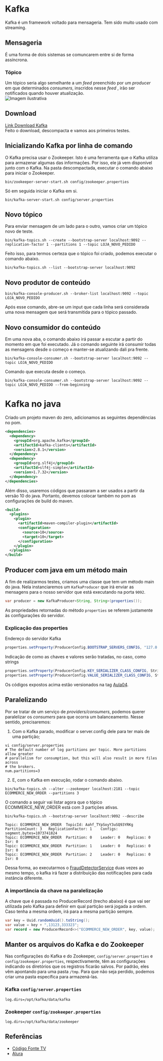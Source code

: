 # Kafka  
Kafka é um framework voltado para mensageria. Tem sido muito usado com streaming.  
## Mensageria  
É uma forma de dois sistemas se comuncarem entre si de forma assíncrona. 
### Tópico  
Um tópico seria algo semelhante a um *feed* preenchido por um *producer* em que determinados *consumers*, inscridos nesse *feed* , irão ser notificados quando houver atualização.  
![Imagem ilustrativa](https://www.cloudkarafka.com/img/blog/apache-kafka-partition.png)  
## Download  
[Link Download Kafka](https://kafka.apache.org/downloads)  
Feito o download, descompacta e vamos aos primeiros testes.  
## Inicializando Kafka por linha de comando  
O Kafka precisa usar o Zookeeper. Isto é uma ferramenta que o Kafka utiliza para armazenar algumas das informações. Por isso, ele já vem disponível junto com o Kafka. Na pasta descompactada, executar o comando abaixo para iniciar o Zookeeper.    
```  
bin/zookeeper-server-start.sh config/zookeeper.properties   
```  
Só em seguida iniciar o Kafka em si.  
```  
bin/kafka-server-start.sh config/server.properties  
```  
## Novo tópico  
Para enviar mensagem de um lado para o outro, vamos criar um tópico novo de teste.  
```  
bin/kafka-topics.sh --create --bootstrap-server localhost:9092 --replication-factor 1 --partitions 1 --topic LOJA_NOVO_PEDIDO  
```  
Feito isso, para termos certeza que o tópico foi criado, podemos executar o comando abaixo.  
```  
bin/kafka-topics.sh --list --bootstrap-server localhost:9092  
```  
## Novo produtor de conteúdo  
```  
bin/kafka-console-producer.sh --broker-list localhost:9092 --topic LOJA_NOVO_PEDIDO   
```  
Após esse comando, abre-se um input que cada linha será considerada uma nova mensagem que será transmitida para o tópico passado.  
## Novo consumidor do conteúdo  
Em uma nova aba, o comando abaixo irá passar a escutar a partir do momento em que foi executado. Já o comando seguinte irá consumir todas as mensagens desde o começo e manter-se atualizando dali pra frente.  
```  
bin/kafka-console-consumer.sh --bootstrap-server localhost:9092 --topic LOJA_NOVO_PEDIDO  
```  
Comando que executa desde o começo.  
```  
bin/kafka-console-consumer.sh --bootstrap-server localhost:9092 --topic LOJA_NOVO_PEDIDO --from-beginning  
```  
# Kafka no java  
Criado um projeto maven do zero, adicionamos as seguintes dependências no pom.  
```xml   
<dependencies>  
  <dependency>  
    <groupId>org.apache.kafka</groupId>  
    <artifactId>kafka-clients</artifactId>  
    <version>2.8.1</version>  
  </dependency>  
  <dependency>  
    <groupId>org.slf4j</groupId>  
    <artifactId>slf4j-simple</artifactId>  
    <version>1.7.32</version>  
  </dependency>  
</dependencies>  
``` 
Além disso, usaremos códigos que passaram a ser usados a partir da versão 10 do java. Portanto, devemos colocar também no pom as configurações de build do maven.  
```xml  
<build>
  <plugins>
    <plugin>
      <artifactId>maven-compiler-plugin</artifactId>
      <configuration>
        <source>10</source>
        <target>10</target>
      </configuration>
    </plugin>
  </plugins>
</build>
```   
## Producer com java em um método main  
A fim de realizarmos testes, criamos uma classe que tem um método main do java. Nela instanciaremos um ```KafkaProducer``` que irá enviar as mensagens para o nosso servidor que está executando na porta ```9092```.
```java  
var producer = new KafkaProducer<String, String>(properties());
``` 
As propriedades retornadas do método ```properties``` se referem justamente às configurações do servidor. 
### Explicação das properties  
Endereço do servidor Kafka  
```java  
properties.setProperty(ProducerConfig.BOOTSTRAP_SERVERS_CONFIG, "127.0.0.1:9092");  
```
Indicação de como as chaves e valores serão tratadas, no caso, como strings
```java  
properties.setProperty(ProducerConfig.KEY_SERIALIZER_CLASS_CONFIG, StringSerializer.class.getName());  
properties.setProperty(ProducerConfig.VALUE_SERIALIZER_CLASS_CONFIG, StringSerializer.class.getName());  
```  
Os códigos expostos acima estão versionados na tag [Aula04](https://github.com/thiagovf/kafka/releases/tag/Aula04).  

## Paralelizando  
Por se tratar de um serviço de *providers/consumers*, podemos querer paralelizar os *consumers* para que ocorra um balanceamento. Nesse sentido, precisaremos:  
1. Com o Kafka parado, modificar o server.config dele para ter mais de uma partição;  
```  
vi config/server.properties  
# The default number of log partitions per topic. More partitions allow greater
# parallelism for consumption, but this will also result in more files across
# the brokers.
num.partitions=3
```  
2. E, com o Kafka em execução, rodar o comando abaixo.  
```  
bin/kafka-topics.sh --alter --zookeeper localhost:2181 --topic ECOMMERCE_NEW_ORDER --partitions 3   
```  
O comando a seguir vai listar agora que o tópico ECOMMERCE_NEW_ORDER está com 3 partições ativas.   
``` 
bin/kafka-topics.sh --bootstrap-server localhost:9092 --describe 
```  
```  
Topic: ECOMMERCE_NEW_ORDER	TopicId: Aahf_TYpSoyY3uSQ93YRKg	PartitionCount: 3	ReplicationFactor: 1	Configs: segment.bytes=1073741824
Topic: ECOMMERCE_NEW_ORDER	Partition: 0	Leader: 0	Replicas: 0	Isr: 0
Topic: ECOMMERCE_NEW_ORDER	Partition: 1	Leader: 0	Replicas: 0	Isr: 0
Topic: ECOMMERCE_NEW_ORDER	Partition: 2	Leader: 0	Replicas: 0	Isr: 0
```  
Dessa forma, ao executarmos o [FraudDetectorService](https://github.com/thiagovf/kafka/blob/f1d83e149f70eb1f42359a482a5730e5ce0e28d0/src/main/java/dev/thiagofernandes/FraudDetectorService.java) duas vezes ao mesmo tempo, o kafka irá fazer a distribuição das notificações para cada instância diferente. 
### A importância da chave na paralelização  
A chave que é passada no ProducerRecord (trecho abaixo) é que vai ser utilizada pelo Kafka para definir em qual partição será jogada a ordem. Caso tenha a mesma ordem, irá para a mesma partição sempre.  
```java  
var key = Uuid.randomUuid().toString();  
var value = key + ",13123,333323";  
var record = new ProducerRecord<>("ECOMMERCE_NEW_ORDER", key, value);  
```  
## Manter os arquivos do Kafka e do Zookeeper  
Nas configurações do Kafka e do Zookeeper, ```config/server.properties``` e ```config/zookeeper.properties```, respectivamente, têm as configurações indicando os diretórios que os registros ficarão salvos. Por padrão, eles vêm apontando para uma pasta ```/tmp```. Para que não seja perdido, podemos criar uma pasta específica para armazená-las.  
### Kafka ```config/server.properties```  
```log.dirs=/opt/kafka/data/kafka```  
### Zookeeper ```config/zookeeper.properties```  
```log.dirs=/opt/kafka/data/zookeeper```  
## Referências  
- [Código Fonte TV](https://www.youtube.com/watch?v=qOqXz5Qv_-8&ab_channel=C%C3%B3digoFonteTV)  
- [Alura](https://cursos.alura.com.br/course/kafka-introducao-a-streams-em-microservicos)  
